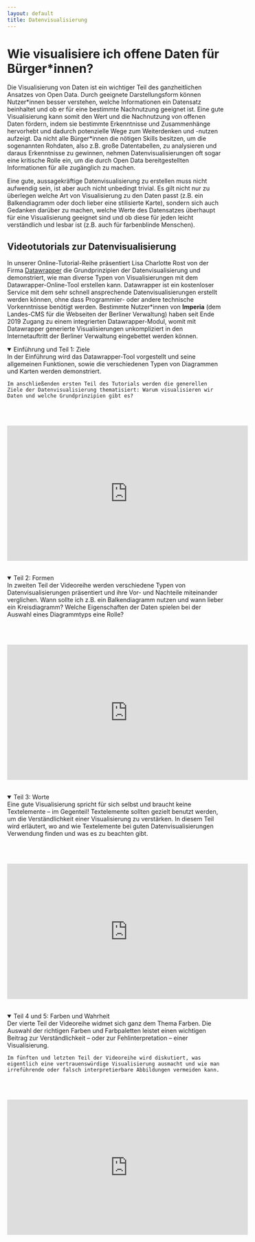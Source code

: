 ```yaml
---
layout: default
title: Datenvisualisierung
---
```


# Wie visualisiere ich offene Daten für Bürger\*innen?

Die Visualisierung von Daten ist ein wichtiger Teil des ganzheitlichen Ansatzes von Open Data. Durch geeignete Darstellungsform können Nutzer\*innen besser verstehen, welche Informationen ein Datensatz beinhaltet und ob er für eine bestimmte Nachnutzung geeignet ist. Eine gute Visualisierung kann somit den Wert und die Nachnutzung von offenen Daten fördern, indem sie bestimmte Erkenntnisse und Zusammenhänge hervorhebt und dadurch potenzielle Wege zum Weiterdenken und -nutzen aufzeigt. Da nicht alle Bürger\*innen die nötigen Skills besitzen, um die sogenannten Rohdaten, also z.B. große Datentabellen, zu analysieren und daraus Erkenntnisse zu gewinnen, nehmen Datenvisualisierungen oft sogar eine kritische Rolle ein, um die durch Open Data bereitgestellten Informationen für alle zugänglich zu machen.

Eine gute, aussagekräftige Datenvisualisierung zu erstellen muss nicht aufwendig sein, ist aber auch nicht unbedingt trivial. Es gilt nicht nur zu überlegen welche Art von Visualisierung zu den Daten passt (z.B. ein Balkendiagramm oder doch lieber eine stilisierte Karte), sondern sich auch Gedanken darüber zu machen, welche Werte des Datensatzes überhaupt für eine Visualisierung geeignet sind und ob diese für jeden leicht verständlich und lesbar ist (z.B. auch für farbenblinde Menschen). 

## Videotutorials zur Datenvisualisierung

In unserer Online-Tutorial-Reihe präsentiert Lisa Charlotte Rost von der Firma [Datawrapper](https://www.datawrapper.de/) die Grundprinzipien der Datenvisualisierung und demonstriert, wie man diverse Typen von Visualisierungen mit dem Datawrapper-Online-Tool erstellen kann.
Datawrapper ist ein kostenloser Service mit dem sehr schnell ansprechende Datenvisualisierungen erstellt werden können, ohne dass Programmier- oder andere technische Vorkenntnisse benötigt werden. Bestimmte Nutzer\*innen von **Imperia** (dem Landes-CMS für die Webseiten der Berliner Verwaltung) haben seit Ende 2019 Zugang zu einem integrierten Datawrapper-Modul, womit mit Datawrapper generierte Visualisierungen unkompliziert in den Internetauftritt der Berliner Verwaltung eingebettet werden können.

<details open="open">
    <summary class="h4">Einführung und Teil 1: Ziele</summary>
    In der Einführung wird das Datawrapper-Tool vorgestellt und seine allgemeinen Funktionen, sowie die verschiedenen Typen von Diagrammen und Karten werden demonstriert.

    Im anschließenden ersten Teil des Tutorials werden die generellen Ziele der Datenvisualisierung thematisiert: Warum visualisieren wir Daten und welche Grundprinzipien gibt es?

<br><br>
<p style="text-align: center;">
<iframe width="560" height="315" src="https://www.youtube.com/embed/4bQ2DniKfHU" frameborder="0" allow="accelerometer; autoplay; encrypted-media; gyroscope; picture-in-picture" allowfullscreen></iframe>
</p>
<br>
</details>

<details open="open">
    <summary class="h4">Teil 2: Formen</summary>
    In zweiten Teil der Videoreihe werden verschiedene Typen von Datenvisualisierungen präsentiert und ihre Vor- und Nachteile miteinander verglichen. Wann sollte ich z.B. ein Balkendiagramm nutzen und wann lieber ein Kreisdiagramm? Welche Eigenschaften der Daten spielen bei der Auswahl eines Diagrammtyps eine Rolle?

<br><br>
<p style="text-align: center;">
<iframe width="560" height="315" src="https://www.youtube.com/embed/TfzW-NDqhZE" frameborder="0" allow="accelerometer; autoplay; encrypted-media; gyroscope; picture-in-picture" allowfullscreen></iframe>
</p>
<br>
</details>

<details open="open">
    <summary class="h4">Teil 3: Worte</summary>
    Eine gute Visualisierung spricht für sich selbst und braucht keine Textelemente – im Gegenteil! Textelemente sollten gezielt benutzt werden, um die Verständlichkeit einer Visualisierung zu verstärken. In diesem Teil wird erläutert, wo and wie Textelemente bei guten Datenvisualisierungen Verwendung finden und was es zu beachten gibt.  

<br><br>
<p style="text-align: center;">
<iframe width="560" height="315" src="https://www.youtube.com/embed/Mo6sVxdxU6s" frameborder="0" allow="accelerometer; autoplay; encrypted-media; gyroscope; picture-in-picture" allowfullscreen></iframe>
</p>
<br>
</details>

<details open="open">
    <summary class="h4">Teil 4 und 5: Farben und Wahrheit</summary>
    Der vierte Teil der Videoreihe widmet sich ganz dem Thema Farben. Die Auswahl der richtigen Farben und Farbpaletten leistet einen wichtigen Beitrag zur Verständlichkeit – oder zur Fehlinterpretation – einer Visualisierung.

    Im fünften und letzten Teil der Videoreihe wird diskutiert, was eigentlich eine vertrauenswürdige Visualisierung ausmacht und wie man irreführende oder falsch interpretierbare Abbildungen vermeiden kann.

<br><br>
<p style="text-align: center;">
<iframe width="560" height="315" src="https://www.youtube.com/embed/4bQ2DniKfHU" frameborder="0" allow="accelerometer; autoplay; encrypted-media; gyroscope; picture-in-picture" allowfullscreen></iframe>
</p>
<br>
</details>